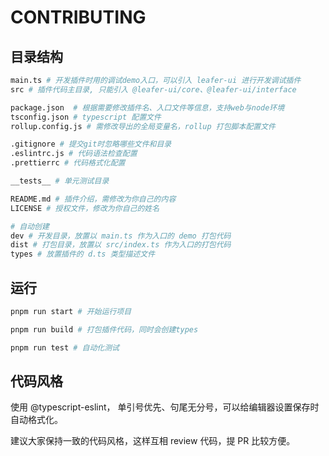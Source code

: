 # CONTRIBUTING

## 目录结构

```sh
main.ts # 开发插件时用的调试demo入口，可以引入 leafer-ui 进行开发调试插件
src # 插件代码主目录, 只能引入 @leafer-ui/core、@leafer-ui/interface

package.json  # 根据需要修改插件名、入口文件等信息，支持web与node环境
tsconfig.json # typescript 配置文件
rollup.config.js # 需修改导出的全局变量名，rollup 打包脚本配置文件

.gitignore # 提交git时忽略哪些文件和目录
.eslintrc.js # 代码语法检查配置
.prettierrc # 代码格式化配置

__tests__ # 单元测试目录

README.md # 插件介绍，需修改为你自己的内容
LICENSE # 授权文件，修改为你自己的姓名

# 自动创建
dev # 开发目录，放置以 main.ts 作为入口的 demo 打包代码
dist # 打包目录，放置以 src/index.ts 作为入口的打包代码
types # 放置插件的 d.ts 类型描述文件
```

## 运行

```sh
pnpm run start # 开始运行项目

pnpm run build # 打包插件代码，同时会创建types

pnpm run test # 自动化测试
```

## 代码风格

使用 @typescript-eslint， 单引号优先、句尾无分号，可以给编辑器设置保存时自动格式化。

建议大家保持一致的代码风格，这样互相 review 代码，提 PR 比较方便。
